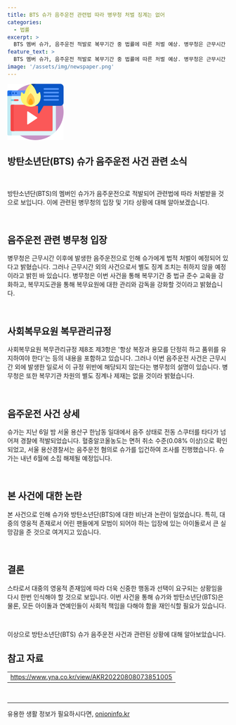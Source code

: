 ```yaml
---
title: BTS 슈가 음주운전 관련법 따라 병무청 처벌 징계는 없어
categories:
  - 법률
excerpt: >
  BTS 멤버 슈가, 음주운전 적발로 복무기간 중 법률에 따른 처벌 예상. 병무청은 근무시간 이후 사건으로 복무지도관 관리 강화를 약속하며 별도 징계는 없다 밝힘. 슈가는 음주상태로 전동 스쿠터 운전 중 적발, 면허 취소 수준의 알코올 농도로 경찰에 조사 받았으며 내년 6월 소집 해제 예정.
feature_text: >
  BTS 멤버 슈가, 음주운전 적발로 복무기간 중 법률에 따른 처벌 예상. 병무청은 근무시간 이후 사건으로 복무지도관 관리 강화를 약속하며 별도 징계는 없다 밝힘. 슈가는 음주상태로 전동 스쿠터 운전 중 적발, 면허 취소 수준의 알코올 농도로 경찰에 조사 받았으며 내년 6월 소집 해제 예정.
image: '/assets/img/newspaper.png'
---
```


<p><img src="/assets/img/news.png" alt="rentncar 속보" /></p>

<h2>방탄소년단(BTS) 슈가 음주운전 사건 관련 소식</h2>

<p data-ke-size="size16">&nbsp;</p>

<p>방탄소년단(BTS)의 멤버인 슈가가 음주운전으로 적발되어 관련법에 따라 처벌받을 것으로 보입니다. 이에 관련된 병무청의 입장 및 기타 상황에 대해 알아보겠습니다.</p>

<p data-ke-size="size16">&nbsp;</p>

<h2>음주운전 관련 병무청 입장</h2>

<p>병무청은 근무시간 이후에 발생한 음주운전으로 인해 슈가에게 법적 처벌이 예정되어 있다고 밝혔습니다. 그러나 근무시간 외의 사건으로서 별도 징계 조치는 취하지 않을 예정이라고 밝힌 바 있습니다. 병무청은 이번 사건을 통해 복무기간 중 법규 준수 교육을 강화하고, 복무지도관을 통해 복무요원에 대한 관리와 감독을 강화할 것이라고 밝혔습니다.</p>

<p data-ke-size="size16">&nbsp;</p>

<h2>사회복무요원 복무관리규정</h2>

<p>사회복무요원 복무관리규정 제8조 제3항은 '항상 복장과 용모를 단정히 하고 품위를 유지하여야 한다'는 등의 내용을 포함하고 있습니다. 그러나 이번 음주운전 사건은 근무시간 외에 발생한 일로서 이 규정 위반에 해당되지 않는다는 병무청의 설명이 있습니다. 병무청은 또한 복무기관 차원의 별도 징계나 제재는 없을 것이라 밝혔습니다.</p>

<p data-ke-size="size16">&nbsp;</p>

<h2>음주운전 사건 상세</h2>

<p>슈가는 지난 6일 밤 서울 용산구 한남동 일대에서 음주 상태로 전동 스쿠터를 타다가 넘어져 경찰에 적발되었습니다. 혈중알코올농도는 면허 취소 수준(0.08% 이상)으로 확인되었고, 서울 용산경찰서는 음주운전 혐의로 슈가를 입건하여 조사를 진행했습니다. 슈가는 내년 6월에 소집 해제될 예정입니다.</p>

<p data-ke-size="size16">&nbsp;</p>

<h2>본 사건에 대한 논란</h2>

<p>본 사건으로 인해 슈가와 방탄소년단(BTS)에 대한 비난과 논란이 일었습니다. 특히, 대중의 영웅적 존재로서 어린 팬들에게 모범이 되어야 하는 입장에 있는 아이돌로서 큰 실망감을 준 것으로 여겨지고 있습니다.</p>

<p data-ke-size="size16">&nbsp;</p>

<h2>결론</h2>

<p>스타로서 대중의 영웅적 존재임에 따라 더욱 신중한 행동과 선택이 요구되는 상황임을 다시 한번 인식해야 할 것으로 보입니다. 이번 사건을 통해 슈가와 방탄소년단(BTS)은 물론, 모든 아이돌과 연예인들이 사회적 책임을 다해야 함을 재인식할 필요가 있습니다.</p>

<p data-ke-size="size16">&nbsp;</p>

<p>이상으로 방탄소년단(BTS) 슈가 음주운전 사건과 관련된 상황에 대해 알아보았습니다.</p>

<h2>참고 자료</h2>

<table>
<tbody>
<tr>
<td style="text-align: center; height: 17px;"><a href="https://www.yna.co.kr/view/AKR20220808073851005" target="_blank" rel="noreferrer noopener">https://www.yna.co.kr/view/AKR20220808073851005</a></td>
</tr>
</tbody>
</table>

<p data-ke-size="size16">&nbsp;</p>

<hr>
유용한 생활 정보가 필요하시다면, <a href="https://onioninfo.kr" rel="dofollow">onioninfo.kr</a>


